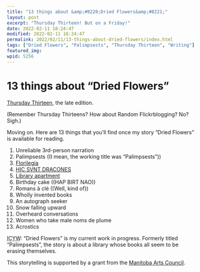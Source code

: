 ```yaml
---
title: "13 things about &amp;#8220;Dried Flowers&amp;#8221;"
layout: post
excerpt: "Thursday Thirteen! But on a Friday!"
date: 2022-02-11 18:24:47
modified: 2022-02-11 18:24:47
permalink: 2022/02/11/13-things-about-dried-flowers/index.html
tags: ["Dried Flowers", "Palimpsests", "Thursday Thirteen", "Writing"]
featured_img: 
wpid: 5256
---
```


# 13 things about &#8220;Dried Flowers&#8221;

[Thursday Thirteen](http://newthursday13.blogspot.com/), the late edition.

(Remember Thursday Thirteens? How about Random Flickrblogging? No? Sigh.)

Moving on. Here are 13 things that you’ll find once my story “Dried Flowers” is available for reading.

1. Unreliable 3rd-person narration
2. Palimpsests ((I mean, the working title was “Palimpsests”))
3. [Florilegia](https://www.dictionary.com/browse/florilegium)
4. [HIC SVNT DRACONES](https://en.wikipedia.org/wiki/Here_be_dragons)
5. [Library apartment](https://www.atlasobscura.com/articles/inside-the-new-york-public-librarys-last-secret-apartments)
6. Birthday cake ((HAP BIRT NAO))
7. Romans à clé ((Well, kind of))
8. Wholly invented books
9. An autograph seeker
10. Snow falling upward
11. Overheard conversations
12. Women who take male noms de plume
13. Acrostics

<abbr title="In Case You're Wondering">ICYW</abbr>: “Dried Flowers” is my current work in progress. Formerly titled “Palimpsests”, the story is about a library whose books all seem to be erasing themselves.

This storytelling is supported by a grant from the [Manitoba Arts Council](https://artscouncil.mb.ca/).